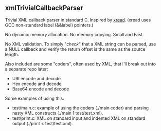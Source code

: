 ## xmlTrivialCallbackParser
Trivial XML callback parser in standard C. Inspired by [xread](https://github.com/naleksiev/xread.git). (xread uses GCC non-standard label (&&label) pointers.)

No dynamic memory allocation. No memory copying. Small and Fast.

No XML validation. To simply "*check*" that a XML string can be parsed, use a NULL callback and verify the return offset is the same as the source length.

Also included are some "coders", often used by XML, that I'll break out into a separate repo later:

* URI encode and decode
* Hex encode and decode
* Base64 encode and decode

Some examples of using this:

* test/main.c: example of using the coders (./main coder) and parsing nasty XML constructs (./main 1 test/test.xml).
* test/print.c: XML on standard input and indented XML on standard output (./print < test/test.xml).
